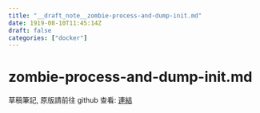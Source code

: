 ```yaml
---
title: "__draft_note__zombie-process-and-dump-init.md"
date: 1919-08-10T11:45:14Z
draft: false
categories: ["docker"]
---
```


# zombie-process-and-dump-init.md

草稿筆記, 原版請前往 github 查看: [連結](https://github.com/tinghaolai/just-random-note/blob/master/docker/zombie-process-and-dump-init.md)